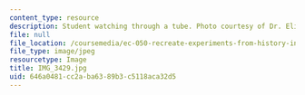 ```yaml
---
content_type: resource
description: Student watching through a tube. Photo courtesy of Dr. Elizabeth Cavicchi.
file: null
file_location: /coursemedia/ec-050-recreate-experiments-from-history-inform-the-future-from-the-past-galileo-january-iap-2010/646a0481cc2aba6389b3c5118aca32d5_IMG_3429.jpg
file_type: image/jpeg
resourcetype: Image
title: IMG_3429.jpg
uid: 646a0481-cc2a-ba63-89b3-c5118aca32d5
---
```

